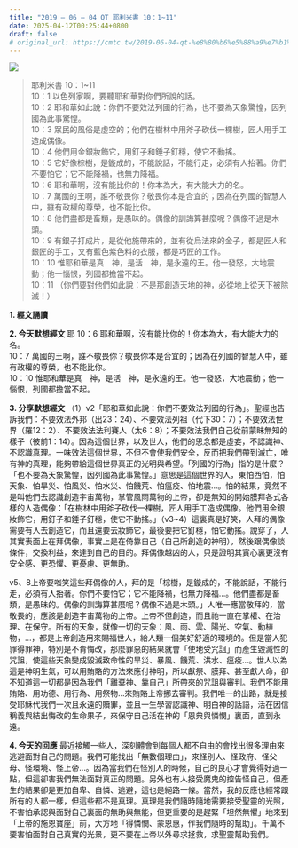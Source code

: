 ```yaml
---
title: "2019 – 06 – 04 QT 耶利米書 10：1~11"
date: 2025-04-12T00:25:44+0800
draft: false
# original_url: https://cmtc.tw/2019-06-04-qt-%e8%80%b6%e5%88%a9%e7%b1%b3%e6%9b%b8-10%ef%bc%9a111
---
```


![](/images/qt.jpg)
> 耶利米書 10：1\~11  
> 10：1 以色列家啊，要聽耶和華對你們所說的話。  
> 10：2 耶和華如此說：你們不要效法列國的行為，也不要為天象驚惶，因列國為此事驚惶。  
> 10：3 眾民的風俗是虛空的；他們在樹林中用斧子砍伐一棵樹，匠人用手工造成偶像。  
> 10：4 他們用金銀妝飾它，用釘子和錘子釘穩，使它不動搖。  
> 10：5 它好像棕樹，是鏇成的，不能說話，不能行走，必須有人抬著。你們不要怕它；它不能降禍，也無力降福。  
> 10：6 耶和華啊，沒有能比你的！你本為大，有大能大力的名。  
> 10：7 萬國的王啊，誰不敬畏你？敬畏你本是合宜的；因為在列國的智慧人中，雖有政權的尊榮，也不能比你。  
> 10：8 他們盡都是畜類，是愚昧的。偶像的訓誨算甚麼呢？偶像不過是木頭。  
> 10：9 有銀子打成片，是從他施帶來的，並有從烏法來的金子，都是匠人和銀匠的手工，又有藍色紫色料的衣服，都是巧匠的工作。  
> 10：10 惟耶和華是真　神，是活　神，是永遠的王。他一發怒，大地震動；他一惱恨，列國都擔當不起。  
> 10：11 （你們要對他們如此說：不是那創造天地的神，必從地上從天下被除滅！）

**1. 經文誦讀**

**2.  今天默想經文**
耶 10：6 耶和華啊，沒有能比你的！你本為大，有大能大力的名。  
10：7 萬國的王啊，誰不敬畏你？敬畏你本是合宜的；因為在列國的智慧人中，雖有政權的尊榮，也不能比你。  
10：10 惟耶和華是真　神，是活　神，是永遠的王。他一發怒，大地震動；他一惱恨，列國都擔當不起。

**3. 分享默想經文**
（1）v2「耶和華如此說：你們不要效法列國的行為」。聖經也告訴我們：不要效法外邦（出23：24）、不要效法列祖（代下30：7）；不要效法世界（羅12：2）、不要效法法利賽人（太6：8）；不要效法我們自己從前蒙眛無知的樣子（彼前1：14）。因為這個世界，以及世人，他們的思念都是虛妄，不認識神、不認識真理。一味效法這個世界，不但不會使我們安全，反而把我們帶到滅亡，唯有神的真理，能夠帶給這個世界真正的光明與希望。「列國的行為」指的是什麼？「也不要為天象驚惶，因列國為此事驚惶。」意思是這個世界的人，東怕西怕，怕天象、怕旱災、怕風災、怕水災、怕饑荒、怕瘟疫、怕地震…。怕的結果，竟然不是叫他們去認識創造宇宙萬物，掌管風雨萬物的上帝，卻是無知的開始膜拜各式各樣的人造偶像：「在樹林中用斧子砍伐一棵樹，匠人用手工造成偶像。他們用金銀妝飾它，用釘子和錘子釘穩，使它不動搖。」（v3\~4）這裏真是好笑，人拜的偶像需要有人去創造它，而且還要去妝飾它，最後要把它釘穩，怕它動搖。說穿了，人其實表面上在拜偶像，事實上是在倚靠自己（自己所創造的神明），然後跟偶像談條件，交換利益，來達到自己的目的。拜偶像越凶的人，只是證明其實心裏更沒有安全感、更恐懼、更憂慮、更無助。

v5、8上帝要嗤笑這些拜偶像的人，拜的是「棕樹，是鏇成的，不能說話，不能行走，必須有人抬著。你們不要怕它；它不能降禍，也無力降福…。他們盡都是畜類，是愚昧的。偶像的訓誨算甚麼呢？偶像不過是木頭。」人唯一應當敬拜的，當敬畏的，應該是創造宇宙萬物的上帝。上帝不但創造，而且祂一直在掌權、在治理、在保守。所有的天象，就像一切的天象：風、雨、雲、陽光、空氣、動植物，…，都是上帝創造用來賜福世人，給人類一個美好舒適的環境的。但是當人犯罪得罪神，特別是不肯悔改，那麼罪惡的結果就會「使地受咒詛」而產生毀滅性的咒詛，使這些天象變成毀滅致命性的旱災、暴風、饑荒、洪水、瘟疫…。世人以為這是神明生氣，可以用賄賂的方法來應付神明，所以獻祭、膜拜、甚至獻人命，卻不知道這一切都是因為我們「離棄神、靠自己」所帶來的咒詛與審判。我們不能用賄賂、用功德、用行為、用祭物…來賄賂上帝挪去審判。我們唯一的出路，就是接受耶穌代我們一次且永遠的贖罪，並且一生學習認識神、明白神的話語，活在因信稱義與結出悔改的生命果子，來保守自己活在神的「恩典與憐憫」裏面，直到永遠。

**4. 今天的回應**
最近接觸一些人，深刻體會到每個人都不自由的會找出很多理由來逃避面對自己的問題。我們可能找出「無數個理由」，來怪別人、怪政府、怪父母、怪環境、怪上帝…。因為當我們在怪別人的時候，自己的良心才會覺得好過一點，但這卻害我們無法面對真正的問題。另外也有人接受魔鬼的控告怪自己，但產生的結果卻是更加自卑、自憐、逃避，這也是絕路一條。當然，我的反應也經常跟所有的人都一樣，但這些都不是真理。真理是我們隨時隨地需要接受聖靈的光照，不害怕承認與面對自己裏面的無助與無能，但更重要的是趕緊「坦然無懼」地來到「上帝的施恩寶座」前，大方地「得憐憫、蒙恩惠，作我們隨時的幫助」。千萬不要害怕面對自己真實的光景，更不要在上帝以外尋求拯救，求聖靈幫助我們。
